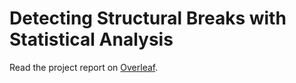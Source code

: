 # Detecting Structural Breaks with Statistical Analysis

Read the project report on [Overleaf](https://www.overleaf.com/read/qmctskmqjgbr).
